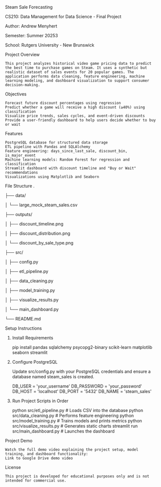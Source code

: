 Steam Sale Forecasting

CS210: Data Management for Data Science - Final Project

Author: Andrew Menyhert

Semester: Summer 20253

School: Rutgers University - New Brunswick


Project Overview
    
    This project analyzes historical video game pricing data to predict the best time to purchase games on Steam. It uses a synthetic but realistic dataset of sales events for 20 popular games. The application performs data cleaning, feature engineering, machine learning modeling, and dashboard visualization to support consumer decision-making.


Objectives
    
    Forecast future discount percentages using regression
    Predict whether a game will receive a high discount (≥40%) using classification
    Visualize price trends, sales cycles, and event-driven discounts
    Provide a user-friendly dashboard to help users decide whether to buy or wait


Features
    
    PostgreSQL database for structured data storage
    ETL pipeline with Pandas and SQLAlchemy
    Feature engineering: days_since_last_sale, discount_bin, is_major_event
    Machine learning models: Random Forest for regression and classification
    Streamlit dashboard with discount timeline and "Buy or Wait" recommendations
    Visualizations using Matplotlib and Seaborn


File Structure
.

├── data/

│   └── large_mock_steam_sales.csv

├── outputs/

│   ├── discount_timeline.png

│   ├── discount_distribution.png

│   └── discount_by_sale_type.png

├── src/

│   ├── config.py

│   ├── etl_pipeline.py

│   ├── data_cleaning.py

│   ├── model_training.py

│   ├── visualize_results.py

│   └── main_dashboard.py

└── README.md


Setup Instructions
1. Install Requirements

   pip install pandas sqlalchemy psycopg2-binary scikit-learn matplotlib seaborn streamlit

3. Configure PostgreSQL

   Update src/config.py with your PostgreSQL credentials and ensure a database named steam_sales is created.

    DB_USER = 'your_username'
    DB_PASSWORD = 'your_password'
    DB_HOST = 'localhost'
    DB_PORT = '5432'
    DB_NAME = 'steam_sales'


5. Run Project Scripts in Order

   python src/etl_pipeline.py         # Loads CSV into the database
    python src/data_cleaning.py        # Performs feature engineering
    python src/model_training.py       # Trains models and prints metrics
    python src/visualize_results.py    # Generates static charts
    streamlit run src/main_dashboard.py  # Launches the dashboard


Project Demo
    
    Watch the full demo video explaining the project setup, model training, and dashboard functionality:
    Link to Google Drive demo video

License
    
    This project is developed for educational purposes only and is not intended for commercial use.
